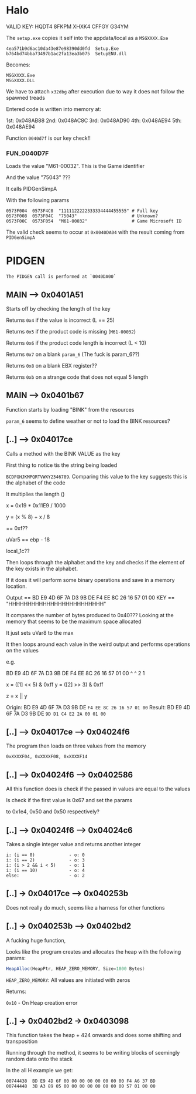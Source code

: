 # Halo

VALID KEY:
HQDT4
8FKPM
XHXK4
CFFGY
G34YM


The `setup.exe` copies it self into the appdata/local as a `MSGXXXX.Exe`

```
4ea571b9d6ac10da43e87e98390dd0fd  Setup.Exe
b764bd74bba73497b1ac2fa13ea3b075  SetupENU.dll
```

Becomes:

```
MSGXXXX.Exe
MSGXXXX.DLL
```

We have to attach `x32dbg` after execution due to way it does not follow the spawned treads


Entered code is written into memory at:

1st: 0x048AB88
2nd: 0x048AC8C
3rd: 0x048AD90
4th: 0x048AE94
5th: 0x048AE94

Function `0040d7f` is our key check!!

### FUN_0040D7F

Loads the value "M61-00032". This is the Game identifier

And the value "75043" ??? 


It calls PIDGenSimpA

With the following params


```
0573F004  0573F4C0  "1111122222333334444455555" # Full key
0573F008  0573F04C  "75043"                     # Unknown?
0573F00C  0573F054  "M61-00032"                 # Game Microsoft ID
```

The valid check seems to occur at `0x0040DA04` with the result coming from `PIDGenSimpA`

# PIDGEN

```
The PIDGEN call is performed at `0040DA00`
```

## MAIN --> 0x0401A51

Starts off by checking the length of the key

Returns `0x4` if the value is incorrect (L == 25)

Returns `0x5` if the product code is missing (`M61-00032`)

Returns `0x6` if the product code length is incorrect (L < 10)

Returns `0x7` on a blank `param_6` (The fuck is param_6??)

Returns `0x8` on a blank EBX register??

Returns `0xb` on a strange code that does not equal 5 length

## MAIN --> 0x0401b67

Function starts by loading "BINK" from the resources

`param_6` seems to define weather or not to load the BINK resources?


## [..] --> 0x04017ce 

Calls a method with the BINK VALUE as the key

First thing to notice tis the string being loaded 

`BCDFGHJKMPQRTVWXY2346789`. Comparing this value to the key suggests this is the alphabet of the code


It multiplies the length ()

x = 0x19 * 0x11E9 / 1000

y = (x % 8) + x / 8

== 0xf??

uVar5 == ebp - 18


local_1c??

Then loops through the alphabet and the key and checks if the element of the key exists in the alphabet.

If it does it will perform some binary operations and save in a memory location.


Output == BD E9 4D 6F 7A D3 9B DE F4 EE 8C 26 16 57 01 00
KEY    == "HHHHHHHHHHHHHHHHHHHHHHHHH"


It compares the number of bytes produced to 0x40??? Looking at the memory that seems to be the maximum space allocated

It just sets uVar8 to the max


It then loops around each value in the weird output and performs operations on the values

e.g. 

    
BD E9 4D 6F 7A D3 9B DE F4 EE 8C 26 16 57 01 00
    ^  ^
    2  1 

x = ([1] << 5) & 0xff
y = ([2] >> 3) & 0xff

z = x || y


Origin: BD E9 4D 6F 7A D3 9B DE `F4 EE 8C 26 16 57 01 00`
Result: BD E9 4D 6F 7A D3 9B DE `9D D1 C4 E2 2A 00 01 00`


## [..] --> 0x04017ce --> 0x04024f6 

The program then loads on three values from the memory

```
0xXXXXF04, 0xXXXXF08, 0xXXXXF14
```

## [..] --> 0x04024f6 --> 0x0402586

All this function does is check if the passed in values are equal to the values

Is check if the first value is 0x67 and set the params

to 0x1e4, 0x50 and 0x50 respectively?

## [..] --> 0x04024f6 --> 0x04024c6

Takes a single integer value and returns another integer

```
i: (i == 0)             - o: 0
i: (i == 2)             - o: 3
i: (i > 2 && i < 5)     - o: 1
i: (i == 10)            - o: 4
else:                   - o: 2
```

## [..] -> 0x04017ce --> 0x040253b

Does not really do much, seems like a harness for other functions

## [..] -> 0x040253b --> 0x0402bd2

A fucking huge function, 

Looks like the program creates and allocates the heap with the following params:

```C#
HeapAlloc(HeapPtr, HEAP_ZERO_MEMORY, Size=1800 Bytes)
```

`HEAP_ZERO_MEMORY`: All values are initiated with zeros

Returns:

`0x10` - On Heap creation error


## [..] -> 0x0402bd2 -> 0x0403098

This function takes the heap + 424 onwards and does some shifting and transposition

Running through the method, it seems to be writing blocks of seemingly random data onto the stack

In the all H example we get:

```
00744438  BD E9 4D 6F 00 00 00 00 00 00 00 00 F4 A6 37 BD
00744448  3B A3 89 05 00 00 00 00 00 00 00 00 57 01 00 00
```

